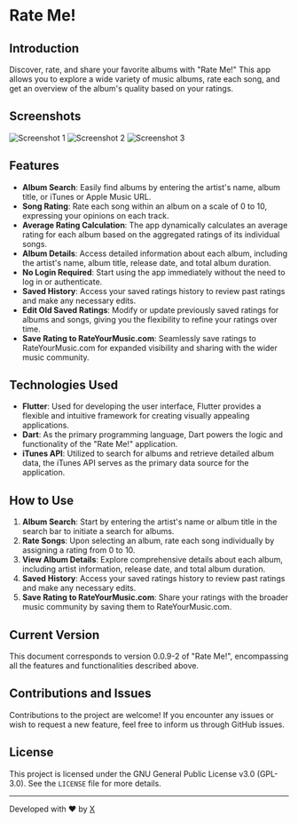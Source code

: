 # Rate Me!

## Introduction
Discover, rate, and share your favorite albums with "Rate Me!" This app allows you to explore a wide variety of music albums, rate each song, and get an overview of the album's quality based on your ratings.

## Screenshots
![Screenshot 1](https://imgur.com/SgBZ4ZA)
![Screenshot 2](https://imgur.com/B5CFkFN)
![Screenshot 3](https://imgur.com/RhpIop9)

## Features
- **Album Search**: Easily find albums by entering the artist's name, album title, or iTunes or Apple Music URL.
- **Song Rating**: Rate each song within an album on a scale of 0 to 10, expressing your opinions on each track.
- **Average Rating Calculation**: The app dynamically calculates an average rating for each album based on the aggregated ratings of its individual songs.
- **Album Details**: Access detailed information about each album, including the artist's name, album title, release date, and total album duration.
- **No Login Required**: Start using the app immediately without the need to log in or authenticate.
- **Saved History**: Access your saved ratings history to review past ratings and make any necessary edits.
- **Edit Old Saved Ratings**: Modify or update previously saved ratings for albums and songs, giving you the flexibility to refine your ratings over time.
- **Save Rating to RateYourMusic.com**: Seamlessly save ratings to RateYourMusic.com for expanded visibility and sharing with the wider music community.

## Technologies Used
- **Flutter**: Used for developing the user interface, Flutter provides a flexible and intuitive framework for creating visually appealing applications.
- **Dart**: As the primary programming language, Dart powers the logic and functionality of the "Rate Me!" application.
- **iTunes API**: Utilized to search for albums and retrieve detailed album data, the iTunes API serves as the primary data source for the application.

## How to Use
1. **Album Search**: Start by entering the artist's name or album title in the search bar to initiate a search for albums.
2. **Rate Songs**: Upon selecting an album, rate each song individually by assigning a rating from 0 to 10.
3. **View Album Details**: Explore comprehensive details about each album, including artist information, release date, and total album duration.
4. **Saved History**: Access your saved ratings history to review past ratings and make any necessary edits.
5. **Save Rating to RateYourMusic.com**: Share your ratings with the broader music community by saving them to RateYourMusic.com.

## Current Version
This document corresponds to version 0.0.9-2 of "Rate Me!", encompassing all the features and functionalities described above.

## Contributions and Issues
Contributions to the project are welcome! If you encounter any issues or wish to request a new feature, feel free to inform us through GitHub issues.

## License
This project is licensed under the GNU General Public License v3.0 (GPL-3.0). See the `LICENSE` file for more details.

---
Developed with ♥ by [X](https://github.com/ALi3naTEd0)
